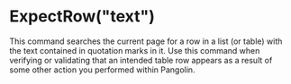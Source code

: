 # ExpectRow("text")



This command searches the current page for a row in a list (or table) with the text contained in quotation marks in it. Use this command when verifying or validating that an intended table row appears as a result of some other action you performed within Pangolin.